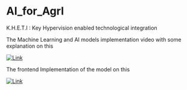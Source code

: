 # AI_for_AgrI
K.H.E.T.I : Key Hypervision enabled technological integration

The Machine Learning and AI models implementation video with some explanation on this

[![Link](https://img.youtube.com/vi/gwWnlqiuTC0/0.jpg)](https://www.youtube.com/watch?v=gwWnlqiuTC0)

The frontend Implementation of the model on this 

[![Link](https://img.youtube.com/vi/CueAjrSMQlM/0.jpg)](https://www.youtube.com/watch?v=CueAjrSMQlM)
